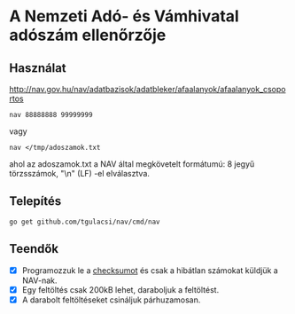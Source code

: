 # A Nemzeti Adó- és Vámhivatal adószám ellenőrzője

## Használat
http://nav.gov.hu/nav/adatbazisok/adatbleker/afaalanyok/afaalanyok_csoportos

	nav 88888888 99999999

vagy

	nav </tmp/adoszamok.txt

ahol az adoszamok.txt a NAV által megkövetelt formátumú: 8 jegyű törzsszámok, "\n" (LF) -el elválasztva.

## Telepítés

	go get github.com/tgulacsi/nav/cmd/nav


## Teendők

  * [X] Programozzuk le a [checksumot](http://muzso.hu/2011/10/26/adoszam-ellenorzo-osszeg-generator) és csak a hibátlan számokat küldjük a NAV-nak.
  * [X] Egy feltöltés csak 200kB lehet, daraboljuk a feltöltést.
  * [X] A darabolt feltöltéseket csináljuk párhuzamosan.

